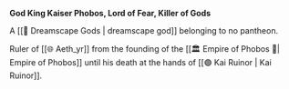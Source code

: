**God King Kaiser Phobos, Lord of Fear, Killer of Gods**

A [[🛐 Dreamscape Gods | dreamscape god]] belonging to no pantheon.

Ruler of [[🌐 Aeth_yr]] from the founding of the [[🏛 Empire of Phobos 🔶| Empire of Phobos]] until his death at the hands of [[🟣 Kai Ruinor | Kai Ruinor]].